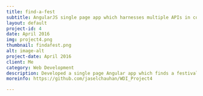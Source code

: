 ```yaml
---
title: find-a-fest
subtitle: AngularJS single page app which harnesses multiple APIs in conjunction with each other to suggest festivals for user.
layout: default
project-id: 4
date: April 2016
img: project4.png
thumbnail: findafest.png
alt: image-alt
project-date: April 2016
client: Me
category: Web Development
description: Developed a single page Angular app which finds a festival dependent on user input. API mashup using Google Maps, Eventbrite and Weather APIs. Full MEAN stack app with oAuth Facebook and Eventbrite login.
moreinfo: https://github.com/jaselchauhan/WDI_Project4

---
```

